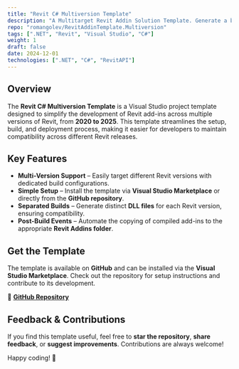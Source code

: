 ```yaml
---
title: "Revit C# Multiversion Template"
description: "A Multitarget Revit Addin Solution Template. Generate a backbone for your Revit Add-in within a seconds!"
repo: "romangolev/RevitAddinTemplate.Multiversion"
tags: [".NET", "Revit", "Visual Studio", "C#"]
weight: 1
draft: false
date: 2024-12-01
technologies: [".NET", "C#", "RevitAPI"]
---
```



## Overview  

The **Revit C# Multiversion Template** is a Visual Studio project template designed to simplify the development of Revit add-ins across multiple versions of Revit, from **2020 to 2025**. This template streamlines the setup, build, and deployment process, making it easier for developers to maintain compatibility across different Revit releases.

## Key Features  

- **Multi-Version Support** – Easily target different Revit versions with dedicated build configurations.  
- **Simple Setup** – Install the template via **Visual Studio Marketplace** or directly from the **GitHub repository**.  
- **Separated Builds** – Generate distinct **DLL files** for each Revit version, ensuring compatibility.  
- **Post-Build Events** – Automate the copying of compiled add-ins to the appropriate **Revit Addins folder**.  

## Get the Template  

The template is available on **GitHub** and can be installed via the **Visual Studio Marketplace**. Check out the repository for setup instructions and contribute to its development.

🔗 **[GitHub Repository](https://github.com/romangolev/RevitAddinTemplate.Multiversion)**  

## Feedback & Contributions  

If you find this template useful, feel free to **star the repository**, **share feedback**, or **suggest improvements**. Contributions are always welcome!

Happy coding! 🚀
